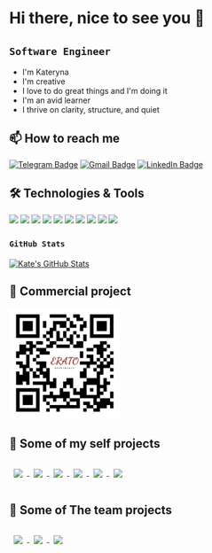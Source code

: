 # Hi there, nice to see you 👋

## `Software Engineer`

- I'm Kateryna
- I'm creative
- I love to do great things and I'm doing it
- I'm an avid learner
- I thrive on clarity, structure, and quiet

## 📫 How to reach me

[![Telegram Badge](https://img.shields.io/badge/Telegram-informational?style=flat&logo=Telegram&logoColor=white&color=1086CA)](https://t.me/KaterynaB0rysenko)
[![Gmail Badge](https://img.shields.io/badge/Gmail-informational?style=flat&logo=Gmail&logoColor=white&color=D54B3C)](mailto:k.borysenko.kyiv@gmail.com)
[![LinkedIn Badge](https://img.shields.io/badge/LinkedIn-informational?style=flat&logo=LinkedIn&logoColor=white&color=0D76A8)](https://www.linkedin.com/in/kateryna-borysenko-176b0b216/)

## 🛠️ Technologies & Tools

![](https://img.shields.io/badge/HTML5-E34F26?style=for-the-badge&logo=html5&logoColor=white)
![](https://img.shields.io/badge/CSS3-1572B6?style=for-the-badge&logo=css3&logoColor=white)
![](https://img.shields.io/badge/Sass-CC6699?style=for-the-badge&logo=sass&logoColor=white)
![](https://img.shields.io/badge/JavaScript-EFD53C?style=for-the-badge&logo=javascript&logoColor=black)
![](https://img.shields.io/badge/React-20232A?style=for-the-badge&logo=react&logoColor=61DAFB)
![](https://img.shields.io/badge/Redux-774ABD?style=for-the-badge&logo=redux&logoColor=fff)
![](https://img.shields.io/badge/Webpack-89CFF3?style=for-the-badge&logo=webpack&logoColor=000)
![](https://img.shields.io/badge/Figma-1D1D1D?style=for-the-badge&logo=figma&logoColor=fff)
![](https://img.shields.io/badge/Photoshop-2FA4F6?style=for-the-badge&logo=photoshop&logoColor=fff)
![](https://img.shields.io/badge/GitHub-1D1D1D?style=for-the-badge&logo=github&logoColor=fff)

<!-- ![](https://img.shields.io/badge/typescript-3074C0?style=for-the-badge&logo=typescript&logoColor=fff) -->

### `GitHub Stats`

<a href="https://github.com/kateryna-borysenko/kateryna-borysenko">
  <img align="center" src="https://github-readme-stats.vercel.app/api/top-langs/?username=kateryna-borysenko&title_color=ffffff&show_icons=true&text_color=c9cacc&icon_color=2bbc8a&bg_color=1d1f21&langs_count=3" alt="Kate's GitHub Stats" />
</a>

## 📌 Сommercial project

<a href="https://erato-greece.com">
  <img src="./assets/qr-code.svg" width="200">
</a>

## 📌 Some of my self projects



<a href="https://github.com/Kateryna-Borysenko/phonebook">
  <img align="center" style="margin:1rem 0.5rem" src="https://github-readme-stats.vercel.app/api/pin/?username=kateryna-borysenko&repo=phonebook&title_color=ffffff&text_color=c9cacc&icon_color=white&bg_color=1A2B34" />
</a>

<a href="https://github.com/Kateryna-Borysenko/movie-searcher">
  <img align="center" style="margin:1rem 0.5rem" src="https://github-readme-stats.vercel.app/api/pin/?username=kateryna-borysenko&repo=movie-searcher&title_color=ffffff&text_color=c9cacc&icon_color=white&bg_color=1A2B34" />
</a>

<a href="https://github.com/Kateryna-Borysenko/feedback-widget">
  <img align="center" style="margin:1rem 0.5rem" src="https://github-readme-stats.vercel.app/api/pin/?username=kateryna-borysenko&repo=feedback-widget&title_color=ffffff&text_color=c9cacc&icon_color=white&bg_color=1A2B34" />
</a>

<a href="https://github.com/Kateryna-Borysenko/react-hooks-todo-app">
  <img align="center" style="margin:1rem 0.5rem" src="https://github-readme-stats.vercel.app/api/pin/?username=kateryna-borysenko&repo=react-hooks-todo-app&title_color=ffffff&text_color=c9cacc&icon_color=white&bg_color=1A2B34" />
</a>

<a href="https://github.com/Kateryna-Borysenko/image-searcher">
  <img align="center" style="margin:1rem 0.5rem" src="https://github-readme-stats.vercel.app/api/pin/?username=kateryna-borysenko&repo=image-searcher&title_color=ffffff&text_color=c9cacc&icon_color=white&bg_color=1A2B34" />
</a>

<a href="https://github.com/Kateryna-Borysenko/web-studio">
  <img align="center" style="margin:1rem 0.5rem" src="https://github-readme-stats.vercel.app/api/pin/?username=kateryna-borysenko&repo=web-studio&title_color=ffffff&text_color=c9cacc&icon_color=white&bg_color=1A2B34" />
</a>

## 📌 Some of The team projects

<a href="https://github.com/Kateryna-Borysenko/books-reading">
  <img align="center" style="margin:1rem 0.5rem" src="https://github-readme-stats.vercel.app/api/pin/?username=Kateryna-Borysenko&repo=books-reading&title_color=ffffff&text_color=c9cacc&icon_color=white&bg_color=1A2B34" />
</a>

<a href="https://github.com/Kateryna-Borysenko/filmoteka">
  <img align="center" style="margin:1rem 0.5rem" src="https://github-readme-stats.vercel.app/api/pin/?username=Kateryna-Borysenko&repo=filmoteka&title_color=ffffff&text_color=c9cacc&icon_color=white&bg_color=1A2B34" />
</a>

<a href="https://github.com/Kateryna-Borysenko/ice-cream">
  <img align="center" style="margin:1rem 0.5rem" src="https://github-readme-stats.vercel.app/api/pin/?username=Kateryna-Borysenko&repo=ice-cream&title_color=ffffff&text_color=c9cacc&icon_color=white&bg_color=1A2B34" />
</a>

